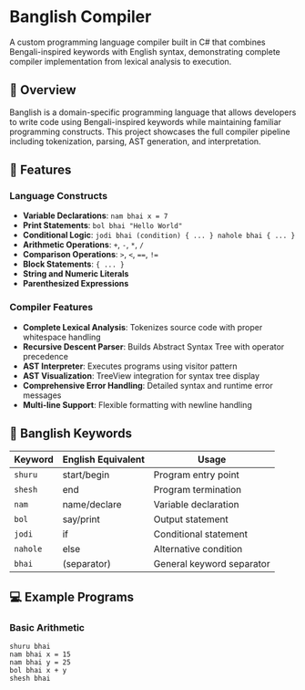 # Banglish Compiler

A custom programming language compiler built in C# that combines Bengali-inspired keywords with English syntax, demonstrating complete compiler implementation from lexical analysis to execution.

## 🌟 Overview

Banglish is a domain-specific programming language that allows developers to write code using Bengali-inspired keywords while maintaining familiar programming constructs. This project showcases the full compiler pipeline including tokenization, parsing, AST generation, and interpretation.

## 🚀 Features

### Language Constructs

-   **Variable Declarations**: `nam bhai x = 7`
-   **Print Statements**: `bol bhai "Hello World"`
-   **Conditional Logic**: `jodi bhai (condition) { ... } nahole bhai { ... }`
-   **Arithmetic Operations**: `+`, `-`, `*`, `/`
-   **Comparison Operations**: `>`, `<`, `==`, `!=`
-   **Block Statements**: `{ ... }`
-   **String and Numeric Literals**
-   **Parenthesized Expressions**

### Compiler Features

-   **Complete Lexical Analysis**: Tokenizes source code with proper whitespace handling
-   **Recursive Descent Parser**: Builds Abstract Syntax Tree with operator precedence
-   **AST Interpreter**: Executes programs using visitor pattern
-   **AST Visualization**: TreeView integration for syntax tree display
-   **Comprehensive Error Handling**: Detailed syntax and runtime error messages
-   **Multi-line Support**: Flexible formatting with newline handling

## 📝 Banglish Keywords

| Keyword  | English Equivalent | Usage                     |
| -------- | ------------------ | ------------------------- |
| `shuru`  | start/begin        | Program entry point       |
| `shesh`  | end                | Program termination       |
| `nam`    | name/declare       | Variable declaration      |
| `bol`    | say/print          | Output statement          |
| `jodi`   | if                 | Conditional statement     |
| `nahole` | else               | Alternative condition     |
| `bhai`   | (separator)        | General keyword separator |

## 💻 Example Programs

### Basic Arithmetic

```banglish
shuru bhai
nam bhai x = 15
nam bhai y = 25
bol bhai x + y
shesh bhai
```
